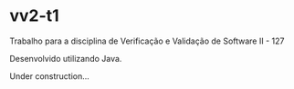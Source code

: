 # vv2-t1
Trabalho para a disciplina de Verificação e Validação de Software II - 127

Desenvolvido utilizando Java.

Under construction...
